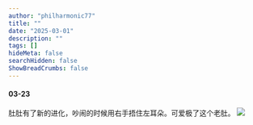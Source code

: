 ```yaml
---
author: "philharmonic77"
title: ""
date: "2025-03-01"
description: ""
tags: []
hideMeta: false
searchHidden: false
ShowBreadCrumbs: false
---
```


#### 03-23
肚肚有了新的进化，吵闹的时候用右手捂住左耳朵。可爱极了这个老肚。
![](images/202503/1.jpg)